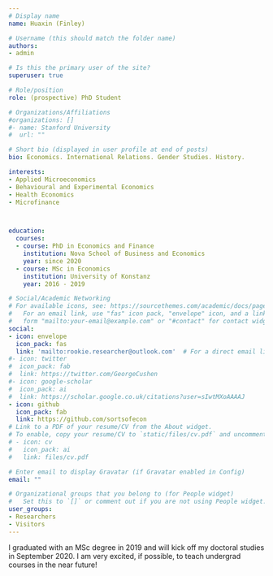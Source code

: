 ```yaml
---
# Display name
name: Huaxin (Finley)

# Username (this should match the folder name)
authors:
- admin

# Is this the primary user of the site?
superuser: true

# Role/position
role: (prospective) PhD Student

# Organizations/Affiliations
#organizations: []
#- name: Stanford University
#  url: ""

# Short bio (displayed in user profile at end of posts)
bio: Economics. International Relations. Gender Studies. History.

interests:
- Applied Microeconomics
- Behavioural and Experimental Economics
- Health Economics
- Microfinance



education: 
  courses: 
  - course: PhD in Economics and Finance
    institution: Nova School of Business and Economics
    year: since 2020
  - course: MSc in Economics
    institution: University of Konstanz
    year: 2016 - 2019

# Social/Academic Networking
# For available icons, see: https://sourcethemes.com/academic/docs/page-builder/#icons
#   For an email link, use "fas" icon pack, "envelope" icon, and a link in the
#   form "mailto:your-email@example.com" or "#contact" for contact widget.
social:
- icon: envelope
  icon_pack: fas
  link: 'mailto:rookie.researcher@outlook.com'  # For a direct email link, use "rookie.researcher@outlook.com".
#- icon: twitter
#  icon_pack: fab
#  link: https://twitter.com/GeorgeCushen
#- icon: google-scholar
#  icon_pack: ai
#  link: https://scholar.google.co.uk/citations?user=sIwtMXoAAAAJ
- icon: github
  icon_pack: fab
  link: https://github.com/sortsofecon
# Link to a PDF of your resume/CV from the About widget.
# To enable, copy your resume/CV to `static/files/cv.pdf` and uncomment the lines below.
# - icon: cv
#   icon_pack: ai
#   link: files/cv.pdf

# Enter email to display Gravatar (if Gravatar enabled in Config)
email: ""

# Organizational groups that you belong to (for People widget)
#   Set this to `[]` or comment out if you are not using People widget.
user_groups:
- Researchers
- Visitors
---
```


I graduated with an MSc degree in 2019 and will kick off my doctoral studies in September 2020. I am very excited, if possible, to teach undergrad courses in the near future!
